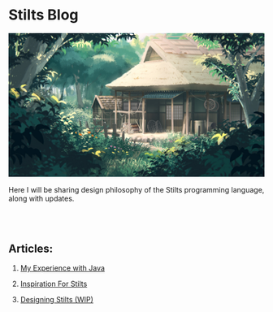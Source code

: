 
# Stilts Blog

![](images/Building.jpg)


Here I will be sharing design philosophy of the Stilts programming language, along with updates.


<br><br>

## Articles:
1. [My Experience with Java](Java.html)

2. [Inspiration For Stilts](Inspiration.html)

3. [Designing Stilts (WIP)](Design.html)

